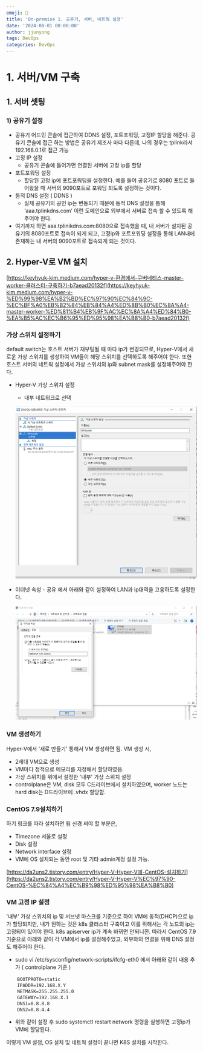 ```yaml
---
emoji: 🧢
title: 'On-premise 1. 공유기, 서버, 네트웍 설정' 
date: '2024-08-01 00:00:00'
author: jjunyong
tags: DevOps
categories: DevOps
---
```


# 1. 서버/VM 구축

## 1. 서버 셋팅

### 1) 공유기 설정

- 공유기 어드민 콘솔에 접근하여 DDNS 설정, 포트포워딩, 고정IP 할당을 해준다. 공유기 콘솔에 접근 하는 방법은 공유기 제조사 마다 다른데, 나의 경우는 tplink라서 192.168.0.1로 접근 가능
- 고정 IP 설정
    - 공유기 콘솔에 들어가면 연결된 서버에 고정 ip를 할당
- 포트포워딩 설정
    - 할당된 고정 ip에 포트포워딩을 설정한다. 예를 들어 공유기로 8080 포트로 들어왔을 때 서버의 9090포트로 포워딩 되도록 설정하는 것이다.
- 동적 DNS 설정 ( DDNS )
    - 실제 공유기의 공인 ip는 변동되기 때문에 동적 DNS 설정을 통해 ‘aaa.tplinkdns.com’ 이런 도메인으로 외부에서 서버로 접속 할 수 있도록 해주어야 한다.
- 여기까지 하면 aaa.tplinikdns.com:8080으로 접속했을 때, 내 서버가 설치된 공유기의 8080포트로 접속이 되게 되고, 고정ip와 포트포워딩 설정을 통해 LAN내에 존재하는 내 서버의 9090포트로 접속되게 되는 것이다.

## 2. Hyper-V로 VM 설치

[https://keyhyuk-kim.medium.com/hyper-v-환경에서-쿠버네티스-master-worker-클러스터-구축하기-b7aead20132f](https://keyhyuk-kim.medium.com/hyper-v-%ED%99%98%EA%B2%BD%EC%97%90%EC%84%9C-%EC%BF%A0%EB%B2%84%EB%84%A4%ED%8B%B0%EC%8A%A4-master-worker-%ED%81%B4%EB%9F%AC%EC%8A%A4%ED%84%B0-%EA%B5%AC%EC%B6%95%ED%95%98%EA%B8%B0-b7aead20132f)

### 가상 스위치 설정하기

default switch는 호스트 서버가 재부팅될 때 마다 ip가 변경되므로, Hyper-V에서 새로운 가상 스위치를 생성하여 VM들이 해당 스위치를 선택하도록 해주어야 한다. 또한 호스트 서버의 네트웍 설정에서 가상 스위치의 ip와 subnet mask를 설정해주어야 한다.

- Hyper-V 가상 스위치 설정
    - 내부 네트워크로 선택
    
    ![image1.png](./image1.png)
    
- 이더넷 속성 - 공유 에서 아래와 같이 설정하여 LAN과 ip대역을 고융하도록 설정한다.
    
    ![image2.png](./image2.png)
    

### VM 생성하기
Hyper-V에서 '새로 만들기' 통해서 VM 생성하면 됨. 
VM 생성 시, 
- 2세대 VM으로 생성
- VM마다 정적으로 메모리를 지정해서 할당하였음. 
- 가상 스위치를 위에서 설정한 '내부' 가상 스위치 설정
- controlplane은 VM, disk 모두 C드라이브에서 설치하였으며, worker 노드는 hard disk는 D드라이브에 .vhdx 할당함. 

### CentOS 7.9설치하기

하기 링크를 따라 설치하면 됨 신경 써야 할 부분은, 
- Timezone 서울로 설정
- Disk 설정
- Network interface 설정
- VM에 OS 설치되는 동안 root 및 기타 admin계정 설정 가능. 

[https://da2uns2.tistory.com/entry/Hyper-V-Hyper-V에-CentOS-설치하기](https://da2uns2.tistory.com/entry/Hyper-V-Hyper-V%EC%97%90-CentOS-%EC%84%A4%EC%B9%98%ED%95%98%EA%B8%B0)


### VM 고정 IP 설정
'내부' 가상 스위치의 ip 및 서브넷 마스크를 기준으로 하여 VM에 동적(DHCP)으로 ip가 할당되지만, 내가 원하는 것은 k8s 클러스터 구축이고 
이를 위해서는 각 노드의 ip는 고정되어 있어야 한다. k8s apiserver ip가 계속 바뀌면 안되니깐. 
따라서 CentOS 7.9 기준으로 아래와 같이 각 VM에서 ip를 설정해주었고, 외부와의 연결을 위해 DNS 설정도 해주어야 한다. 

- sudo vi /etc/sysconfig/network-scripts/ifcfg-eth0 에서 아래와 같이 내용 추가 ( controlplane 기준 )
```
    BOOTPROTO=static
    IPADDR=192.168.X.Y
    NETMASK=255.255.255.0
    GATEWAY=192.168.X.1
    DNS1=8.8.8.8
    DNS2=8.8.4.4
```
    
- 위와 같이 설정 후 sudo systemctl restart network 명령을 실행하면 고정ip가 VM에 할당된다.

이렇게 VM 설정, OS 설치 및 네트웍 설정이 끝나면 K8S 설치를 시작한다. 